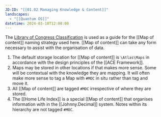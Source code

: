 ```yaml
---
JD-ID: "[[01.02 Managing Knowledge & Content]]"
landscapes:
  - "[[Quantum OS]]"
datetime: 2024-03-10T12:00:00
---
```

The [Library of Congress Classification](https://en.wikipedia.org/wiki/Library_of_Congress_Classification) is used as a guide for the [[Map of content]] naming strategy used here.
[[Map of content]] can take any form necessary to assist with the organisation of data.

1. The default storage location for [[Map of content]] is `\Atlas\Maps` in accordance with the design principles of the [[ACE Framework]].
2. Maps may be stored in other locations if that makes more sense. Some will be contextual with the knowledge they are mapping. It will often make more sense to tag a Map with `#MOC` in situ rather than tag and move it.
3. All [[Map of content]] are tagged `#MOC` irrespective of where they are stored.
4. The [[Home Life Index]] is a special [[Map of content]] that organises information with in the [[Johnny.Decimal]] system. Notes within its hierarchy are not tagged `#MOC`.


